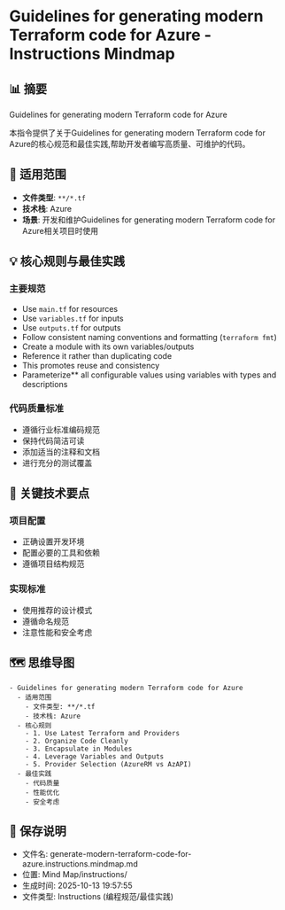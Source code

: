 # Guidelines for generating modern Terraform code for Azure - Instructions Mindmap

## 📊 摘要
Guidelines for generating modern Terraform code for Azure

本指令提供了关于Guidelines for generating modern Terraform code for Azure的核心规范和最佳实践,帮助开发者编写高质量、可维护的代码。

## 🎯 适用范围
- **文件类型**: `**/*.tf`
- **技术栈**: Azure
- **场景**: 开发和维护Guidelines for generating modern Terraform code for Azure相关项目时使用

## 💡 核心规则与最佳实践

### 主要规范
- Use `main.tf` for resources
- Use `variables.tf` for inputs
- Use `outputs.tf` for outputs
- Follow consistent naming conventions and formatting (`terraform fmt`)
- Create a module with its own variables/outputs
- Reference it rather than duplicating code
- This promotes reuse and consistency
- Parameterize** all configurable values using variables with types and descriptions

### 代码质量标准
- 遵循行业标准编码规范
- 保持代码简洁可读
- 添加适当的注释和文档
- 进行充分的测试覆盖

## 📝 关键技术要点

### 项目配置
- 正确设置开发环境
- 配置必要的工具和依赖
- 遵循项目结构规范

### 实现标准
- 使用推荐的设计模式
- 遵循命名规范
- 注意性能和安全考虑

## 🗺️ 思维导图

```mindmap
- Guidelines for generating modern Terraform code for Azure
  - 适用范围
    - 文件类型: **/*.tf
    - 技术栈: Azure
  - 核心规则
    - 1. Use Latest Terraform and Providers
    - 2. Organize Code Cleanly
    - 3. Encapsulate in Modules
    - 4. Leverage Variables and Outputs
    - 5. Provider Selection (AzureRM vs AzAPI)
  - 最佳实践
    - 代码质量
    - 性能优化
    - 安全考虑
```

## 💾 保存说明
- 文件名: generate-modern-terraform-code-for-azure.instructions.mindmap.md
- 位置: Mind Map/instructions/
- 生成时间: 2025-10-13 19:57:55
- 文件类型: Instructions (编程规范/最佳实践)
